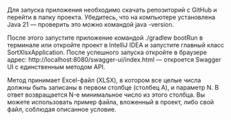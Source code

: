 Для запуска приложения необходимо скачать репозиторий с GitHub и перейти в папку проекта.
Убедитесь, что на компьютере установлена Java 21 — проверить это можно командой java -version.

После этого запустите приложение командой ./gradlew bootRun в терминале или откройте проект в IntelliJ IDEA и запустите главный класс SortXlsxApplication.
После успешного запуска откройте в браузере адрес: http://localhost:8080/swagger-ui/index.html — откроется Swagger UI с единственным методом API.

Метод принимает Excel-файл (XLSX), в котором все целые числа должны быть записаны в первом столбце (столбец A), и параметр N. В ответ возвращается N-е минимальное число из этого столбца.
Вы можете использовать пример файла, вложенный в проект, либо свой файл, соблюдая описанное условие.
